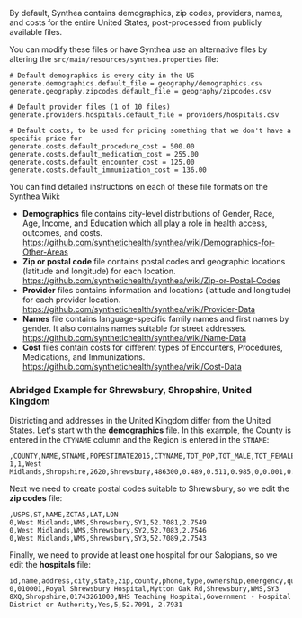 By default, Synthea contains demographics, zip codes, providers, names, and costs for the entire United States, post-processed from publicly available files.

You can modify these files or have Synthea use an alternative files by altering the `src/main/resources/synthea.properties` file:

```properties
# Default demographics is every city in the US
generate.demographics.default_file = geography/demographics.csv
generate.geography.zipcodes.default_file = geography/zipcodes.csv

# Default provider files (1 of 10 files)
generate.providers.hospitals.default_file = providers/hospitals.csv

# Default costs, to be used for pricing something that we don't have a specific price for
generate.costs.default_procedure_cost = 500.00
generate.costs.default_medication_cost = 255.00
generate.costs.default_encounter_cost = 125.00
generate.costs.default_immunization_cost = 136.00
```

You can find detailed instructions on each of these file formats on the Synthea Wiki:

* **Demographics** file contains city-level distributions of Gender, Race, Age, Income, and Education which all play a role in health access, outcomes, and costs. https://github.com/synthetichealth/synthea/wiki/Demographics-for-Other-Areas
* **Zip or postal code** file contains postal codes and geographic locations (latitude and longitude) for each location. https://github.com/synthetichealth/synthea/wiki/Zip-or-Postal-Codes
* **Provider** files contains information and locations (latitude and longitude) for each provider location. https://github.com/synthetichealth/synthea/wiki/Provider-Data
* **Names** file contains language-specific family names and first names by gender. It also contains names suitable for street addresses. https://github.com/synthetichealth/synthea/wiki/Name-Data
* **Cost** files contain costs for different types of Encounters, Procedures, Medications, and Immunizations. https://github.com/synthetichealth/synthea/wiki/Cost-Data

### Abridged Example for Shrewsbury, Shropshire, United Kingdom

Districting and addresses in the United Kingdom differ from the United States. Let's start with the **demographics** file. In this example, the County is entered in the `CTYNAME` column and the Region is entered in the `STNAME`:

```csv
,COUNTY,NAME,STNAME,POPESTIMATE2015,CTYNAME,TOT_POP,TOT_MALE,TOT_FEMALE,WHITE,HISPANIC,BLACK,ASIAN,NATIVE,OTHER,1,2,3,4,5,6,7,8,9,10,11,12,13,14,15,16,17,18,00..10,10..15,15..25,25..35,35..50,50..75,75..100,100..150,150..200,200..999,LESS_THAN_HS,HS_DEGREE,SOME_COLLEGE,BS_DEGREE
1,1,West Midlands,Shropshire,2620,Shrewsbury,486300,0.489,0.511,0.985,0,0.001,0.004,0,0,0.063,0.063,0.063,0.052,0.052,0.052,0.052,0.052,0.076,0.076,0.076,0.076,0.076,0.035,0.035,0.035,0.035,0.035,0.133333333,0.133333333,0.133333333,0.147225,0.147225,0.147225,0.147225,0.1,0.01,0.001,0.18,0.387,22.35,22.35
```

Next we need to create postal codes suitable to Shrewsbury, so we edit the **zip codes** file:

```csv
,USPS,ST,NAME,ZCTA5,LAT,LON
0,West Midlands,WMS,Shrewsbury,SY1,52.7081,2.7549
0,West Midlands,WMS,Shrewsbury,SY2,52.7083,2.7546
0,West Midlands,WMS,Shrewsbury,SY3,52.7089,2.7543
```

Finally, we need to provide at least one hospital for our Salopians, so we edit the **hospitals** file:

```csv
id,name,address,city,state,zip,county,phone,type,ownership,emergency,quality,LAT,LON
0,010001,Royal Shrewsbury Hospital,Mytton Oak Rd,Shrewsbury,WMS,SY3 8XQ,Shropshire,01743261000,NHS Teaching Hospital,Government - Hospital District or Authority,Yes,5,52.7091,-2.7931
```
